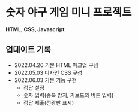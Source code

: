 # 숫자 야구 게임 미니 프로젝트

**HTML, CSS, Javascript**

## 업데이트 기록

- 2022.04.20 기본 HTML 마크업 구성
- 2022.05.03 디자인 CSS 구성
- 2022.06.03 기본 기능 구현
  - 정답 설정
  - 숫자 입력(중복 방지, 키보드와 버튼 입력)
  - 정답 제출(전광판 표시)
